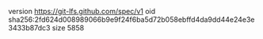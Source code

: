 version https://git-lfs.github.com/spec/v1
oid sha256:2fd624d008989066b9e9f24f6ba5d72b058ebffd4da9dd44e24e3e3433b87dc3
size 5858
